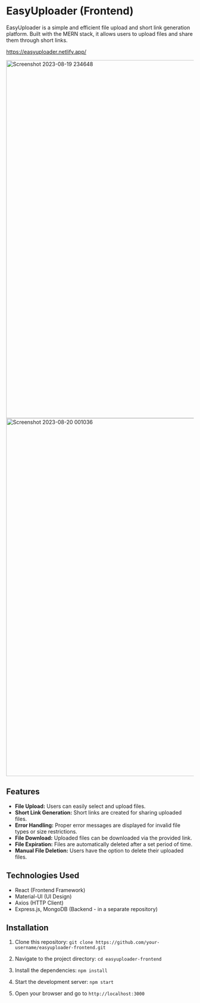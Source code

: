 # EasyUploader (Frontend)

EasyUploader is a simple and efficient file upload and short link generation platform. Built with the MERN stack, it allows users to upload files and share them through short links.

https://easyuploader.netlify.app/

<img width="960" alt="Screenshot 2023-08-19 234648" src="https://github.com/iammmk/File-Uploader-frontend/assets/58235282/966ee50d-9df1-47db-b85e-ac6e227231fd">

<img width="960" alt="Screenshot 2023-08-20 001036" src="https://github.com/iammmk/File-Uploader-frontend/assets/58235282/c5331b4e-68c3-4567-bbc8-8fede87d9d85">



## Features

- **File Upload:** Users can easily select and upload files.
- **Short Link Generation:** Short links are created for sharing uploaded files.
- **Error Handling:** Proper error messages are displayed for invalid file types or size restrictions.
- **File Download:** Uploaded files can be downloaded via the provided link.
- **File Expiration:** Files are automatically deleted after a set period of time.
- **Manual File Deletion:** Users have the option to delete their uploaded files.

## Technologies Used

- React (Frontend Framework)
- Material-UI (UI Design)
- Axios (HTTP Client)
- Express.js, MongoDB (Backend - in a separate repository)

## Installation

1. Clone this repository: `git clone https://github.com/your-username/easyuploader-frontend.git`

2. Navigate to the project directory: `cd easyuploader-frontend`

3. Install the dependencies: `npm install`
  
4. Start the development server: `npm start`

5. Open your browser and go to `http://localhost:3000`

